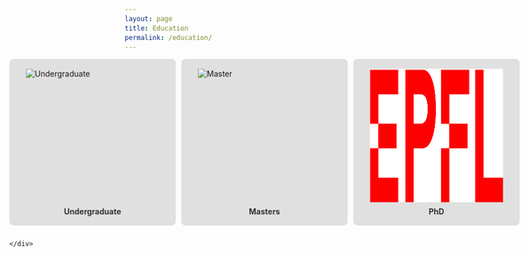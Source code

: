 ```yaml
---
layout: page
title: Education
permalink: /education/
---
```


<div class="responsive">
    <div class="gallery">
    <a href="/education/undergraduate" class="square-button">
        <img src="/assets/img/nus-logo-svg-vector.svg" alt="Undergraduate" width="300" height="300">
        <span class="button-text">Undergraduate</span>
    </a>
    <a href="/education/masters" class="square-button">
        <img src="/assets/img/nus-logo-svg-vector.svg" alt="Master" width="300" height="300">
        <span class="button-text">Masters</span>
    </a>
    <a href="/education/phd" class="square-button">
        <img src="/assets/img/epfl.png" alt="PhD" width="300" height="300">
        <span class="button-text">PhD</span>
    </a>

    </div>
</div>

<style>
.square-button {
  display: flex;
  flex-direction: column;
  align-items: center;
  justify-content: center;
  text-decoration: none;
  background-color: #e0e0e0;
  border-radius: 8px;
  width: 300px; /* Adjust the width as needed */
  height: 300px; /* Adjust the height as needed */
  transition: background-color 0.3s;
}

.square-button:hover {
  background-color: #c0c0c0;
}

.square-button img {
  max-width: 80%;
  max-height: 80%;
}

.square-button .button-text {
  margin-top: 8px;
  font-weight: bold;
  color: #333;
}

.gallery {
  display: grid;
  grid-template-columns: repeat(3, 1fr);
  grid-gap: 10px;
}

.responsive {
  display: flex;
  flex-wrap: wrap;
  justify-content: center;
  align-items: center;
}

@media (max-width: 767px) {
  .gallery {
    grid-template-columns: 1fr; /* Change to one column on smaller screens */
  }

  .square-button {
    width: 100%; /* Set button width to full width on smaller screens */
    margin-bottom: 10px; /* Add some vertical spacing between buttons */
  }
}
</style>